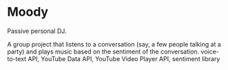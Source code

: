 # Moody
Passive personal DJ.

A group project that listens to a conversation (say, a few people talking at a party) and plays music based on the sentiment of the conversation.
voice-to-text API, YouTube Data API, YouTube Video Player API, sentiment library
